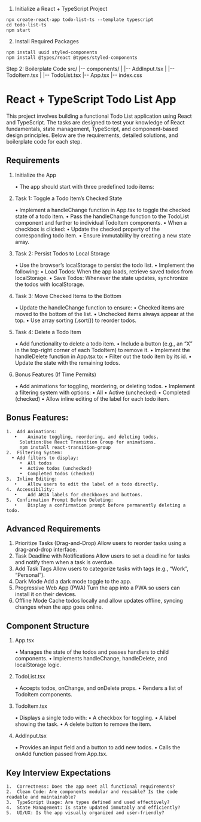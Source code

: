 1. Initialize a React + TypeScript Project

```shell
npx create-react-app todo-list-ts --template typescript
cd todo-list-ts
npm start
```

2. Install Required Packages

```shell
npm install uuid styled-components
npm install @types/react @types/styled-components
```

Step 2: Boilerplate Code
src/
|-- components/
| |-- AddInput.tsx
| |-- TodoItem.tsx
| |-- TodoList.tsx
|-- App.tsx
|-- index.css

# React + TypeScript Todo List App

This project involves building a functional Todo List application using React and TypeScript. The tasks are designed to test your knowledge of React fundamentals, state management, TypeScript, and component-based design principles. Below are the requirements, detailed solutions, and boilerplate code for each step.

## Requirements

1. Initialize the App

   • The app should start with three predefined todo items:

2. Task 1: Toggle a Todo Item’s Checked State

   • Implement a handleChange function in App.tsx to toggle the checked state of a todo item.
   • Pass the handleChange function to the TodoList component and further to individual TodoItem components.
   • When a checkbox is clicked:
   • Update the checked property of the corresponding todo item.
   • Ensure immutability by creating a new state array.

3. Task 2: Persist Todos to Local Storage

   • Use the browser’s localStorage to persist the todo list.
   • Implement the following:
   • Load Todos: When the app loads, retrieve saved todos from localStorage.
   • Save Todos: Whenever the state updates, synchronize the todos with localStorage.

4. Task 3: Move Checked Items to the Bottom

   • Update the handleChange function to ensure:
   • Checked items are moved to the bottom of the list.
   • Unchecked items always appear at the top.
   • Use array sorting (.sort()) to reorder todos.

5. Task 4: Delete a Todo Item

   • Add functionality to delete a todo item.
   • Include a button (e.g., an “X” in the top-right corner of each TodoItem) to remove it.
   • Implement the handleDelete function in App.tsx to:
   • Filter out the todo item by its id.
   • Update the state with the remaining todos.

6. Bonus Features (If Time Permits)

   • Add animations for toggling, reordering, or deleting todos.
   • Implement a filtering system with options:
   • All
   • Active (unchecked)
   • Completed (checked)
   • Allow inline editing of the label for each todo item.

## Bonus Features:

    1.	Add Animations:
       •	Animate toggling, reordering, and deleting todos.
         Solution:Use React Transition Group for animations.
         npm install react-transition-group
    2.	Filtering System:
      •	Add filters to display:
         •	All todos
         •	Active todos (unchecked)
         •	Completed todos (checked)
    3.	Inline Editing:
       •	Allow users to edit the label of a todo directly.
    4.	Accessibility:
       •	Add ARIA labels for checkboxes and buttons.
    5.	Confirmation Prompt Before Deleting:
       •	Display a confirmation prompt before permanently deleting a todo.

## Advanced Requirements

1. Prioritize Tasks (Drag-and-Drop)
   Allow users to reorder tasks using a drag-and-drop interface.
2. Task Deadline with Notifications
   Allow users to set a deadline for tasks and notify them when a task is overdue.
3. Add Task Tags
   Allow users to categorize tasks with tags (e.g., “Work”, “Personal”).
4. Dark Mode
   Add a dark mode toggle to the app.
5. Progressive Web App (PWA)
   Turn the app into a PWA so users can install it on their devices.
6. Offline Mode
   Cache todos locally and allow updates offline, syncing changes when the app goes online.

## Component Structure

1. App.tsx

   • Manages the state of the todos and passes handlers to child components.
   • Implements handleChange, handleDelete, and localStorage logic.

2. TodoList.tsx

   • Accepts todos, onChange, and onDelete props.
   • Renders a list of TodoItem components.

3. TodoItem.tsx

   • Displays a single todo with:
   • A checkbox for toggling.
   • A label showing the task.
   • A delete button to remove the item.

4. AddInput.tsx

   • Provides an input field and a button to add new todos.
   • Calls the onAdd function passed from App.tsx.

## Key Interview Expectations

    1.	Correctness: Does the app meet all functional requirements?
    2.	Clean Code: Are components modular and reusable? Is the code readable and maintainable?
    3.	TypeScript Usage: Are types defined and used effectively?
    4.	State Management: Is state updated immutably and efficiently?
    5.	UI/UX: Is the app visually organized and user-friendly?
